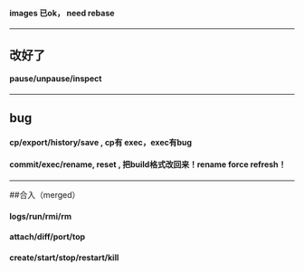 ####  images 已ok， need rebase

----
## 改好了
####  pause/unpause/inspect
----
## bug
####  cp/export/history/save , cp有 exec，exec有bug
####   commit/exec/rename, reset , 把build格式改回来！rename force refresh！

----
##合入（merged）
####  logs/run/rmi/rm
####  attach/diff/port/top
####  create/start/stop/restart/kill
